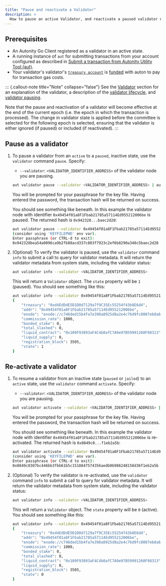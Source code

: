 ```yaml
---
title: "Pause and reactivate a Validator"
description: >
  How to pause an active Validator, and reactivate a paused validator node.
---
```


## Prerequisites

- An Autonity Go Client registered as a validator in an active state.
- A running instance of `aut` for submitting transactions from your account configured as described in [Submit a transaction from Autonity Utility Tool (aut)](/account-holders/submit-trans-aut/).
- Your validator's validator's [`treasury account`](/concepts/validator/#treasury-account) is [funded](/account-holders/fund-acct/) with auton to pay for transaction gas costs.

::: {.callout-note title="Note" collapse="false"}
See the [Validator](/concepts/validator/) section for an explanation of the validator, a description of the [validator lifecycle](/concepts/validator/#validator-lifecycle), and [validator pausing](/concepts/validator/#validator-pausing).

Note that the pause and reactivation of a validator will become effective at the end of the current epoch (i.e. the epoch in which the transaction is processed). The change in validator state is applied before the committee is selected for the following epoch is selected, ensuring that the validator is either ignored (if paused) or included (if reactivated).
:::

## Pause as a validator

1. To pause a validator from an `active` to a `paused`, inactive state, use the `validator` command `pause`. Specify:

	- `--validator`: `<VALIDATOR_IDENTIFIER_ADDRESS>` of the validator node you are pausing.

    ```bash
    aut validator pause --validator <VALIDATOR_IDENTIFIER_ADDRESS> | aut tx sign - | aut tx send -
    ```

    You will be prompted for your passphrase for the key file. Having entered the password, the transaction hash will be returned on success.

    You should see something like beneath. In this example the validator node with identifier `0x49454f01a8F1Fbab21785a57114Ed955212006be` is paused. The returned hash is `0x942328...baec2d20`:

    ```bash
    aut validator pause --validator 0x49454f01a8F1Fbab21785a57114Ed955212006be | aut tx sign - | aut tx send -
    (consider using 'KEYFILEPWD' env var).
    Enter passphrase (or CTRL-d to exit):
    0x942328bea54a0096ca9b2fb88acd337c883f7923c2ef6b8290a340c5baec2d20
	```

2. (Optional) To verify the validator is paused, use the `validator` command `info` to submit a call to query for validator metadata. It will return the validator metadata from system state, including the validator status:

	```bash
    aut validator info --validator <VALIDATOR_IDENTIFIER_ADDRESS>
    ```

    This will return a `Validator` object. The `state` property will be `1` (paused). You should see something like this:

    ```bash
	aut validator info --validator 0x49454f01a8F1Fbab21785a57114Ed955212006be
	{
		"treasury": "0xd4EdDdE5D1D0d7129a7f9C35Ec55254f43b8E6d4",
		"addr": "0x49454f01a8F1Fbab21785a57114Ed955212006be",
		"enode": "enode://c746ded15b4fa7e398a8925d8a2e4c76d9fc8007eb8a6b8ad408a18bf66266b9d03dd9aa26c902a4ac02eb465d205c0c58b6f5063963fc752806f2681287a915@51.89.151.55:30304",
		"commission_rate": 1000,
		"bonded_stake": 0,
		"total_slashed": 0,
		"liquid_contract": "0x109F93893aF4C4b0afC7A9e97B59991260F98313",
		"liquid_supply": 0,
		"registration_block": 3505,
		"state": 1
	}
    ```

## Re-activate a validator

1. To resume a validator from an inactive state (`paused` or `jailed`) to an `active` state, use the `validator` command `activate`. Specify:

	- `--validator`: `<VALIDATOR_IDENTIFIER_ADDRESS>` of the validator node you are pausing.

    ```bash
    aut validator activate --validator <VALIDATOR_IDENTIFIER_ADDRESS> | aut tx sign - | aut tx send -
    ```

    You will be prompted for your passphrase for the key file. Having entered the password, the transaction hash will be returned on success.

    You should see something like beneath. In this example the validator node with identifier `0x49454f01a8F1Fbab21785a57114Ed955212006be` is re-activated. The returned hash is `0x0849c0...f1eb2a5b`:

    ```bash
    aut validator activate --validator 0x49454f01a8F1Fbab21785a57114Ed955212006be | aut tx sign - | aut tx send -
    (consider using 'KEYFILEPWD' env var).
    Enter passphrase (or CTRL-d to exit):
    0x0849c0307bc446bb3fbb61b5c1518847574356aedb0b986248158d36f1eb2a5b
	```

2. (Optional) To verify the validator is re-activated, use the `validator` command `info` to submit a call to query for validator metadata. It will return the validator metadata from system state, including the validator status:

	```bash
    aut validator info --validator <VALIDATOR_IDENTIFIER_ADDRESS>
    ```

    This will return a `Validator` object. The `state` property will be `0` (active). You should see something like this:

    ```bash
	aut validator info --validator 0x49454f01a8F1Fbab21785a57114Ed955212006be
	{
		"treasury": "0xd4EdDdE5D1D0d7129a7f9C35Ec55254f43b8E6d4",
		"addr": "0x49454f01a8F1Fbab21785a57114Ed955212006be",
		"enode": "enode://c746ded15b4fa7e398a8925d8a2e4c76d9fc8007eb8a6b8ad408a18bf66266b9d03dd9aa26c902a4ac02eb465d205c0c58b6f5063963fc752806f2681287a915@51.89.151.55:30304",
		"commission_rate": 1000,
		"bonded_stake": 0,
		"total_slashed": 0,
		"liquid_contract": "0x109F93893aF4C4b0afC7A9e97B59991260F98313",
		"liquid_supply": 0,
		"registration_block": 3505,
		"state": 0
	}
    ```
